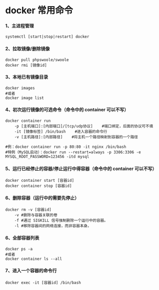 # docker 常用命令

#### 1、主进程管理

```shell
systemctl [start|stop|restart] docker
```

#### 2、拉取镜像/删除镜像

```shell
docker pull phpswoole/swoole
docker rmi [镜像id]
```

#### 3、本地已有镜像目录

```shell
docker images
#或者
docker image list
```

#### 4、初次运行镜像的可选命令（命令中的 container 可以不写）

```shell
docker container run
    -p [主机端口]:[内部端口]/[tcp/udp协议]    #端口绑定，后面的协议可不填
    -it [镜像标签] /bin/bash    #进入容器的命令行
    -v [主机路径]:[内部路径]    #将主机一个路径映射到容器的一个路径

#例：docker container run -p 80:80 -it nginx /bin/bash
#特例（MySQL启动）：docker run --restart=always -p 3306:3306 -e MYSQL_ROOT_PASSWORD=123456 -itd mysql
```

#### 5、运行已经停止的容器/停止运行中得容器（命令中的 container 可以不写）

```shell
docker container start [容器id]
docker container stop [容器id]
```

#### 6、删除容器（运行中的需要先停止）

```shell
docker rm -v [容器id]
    -v #删除与容器关联的卷
    -f #通过 SIGKILL 信号强制删除一个运行中的容器。
    -l #移除容器间的网络连接，而非容器本身。
```

#### 6、全部容器列表

```shell
docker ps -a
#或者
docker container ls --all
```

#### 7、进入一个容器的命令行

```shell
docker exec -it [容器id] /bin/bash
```
